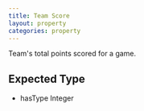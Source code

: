 ```yaml
---
title: Team Score
layout: property
categories: property
---
```


Team's total points scored for a game.

## Expected Type

*   hasType Integer
